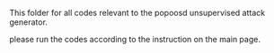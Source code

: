 This folder for all codes relevant to the popoosd unsupervised attack generator. <br>

please run the codes according to the instruction on the main page.
